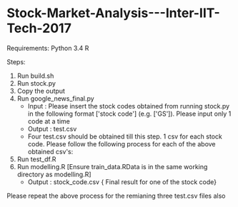 # Stock-Market-Analysis---Inter-IIT-Tech-2017

Requirements:
Python 3.4
R

Steps:
1) Run build.sh
2) Run stock.py
3) Copy the output
4) Run google_news_final.py
	- Input : Please insert the stock codes obtained from running stock.py in the following format ['stock code'] (e.g. ['GS']). Please input only 1 code at a time
	- Output : test.csv
	- Four test.csv should be obtained till this step. 1 csv for each stock code.
Please follow the following process for each of the above obtained csv's:
1) Run test_df.R
2) Run modelling.R [Ensure train_data.RData is in the same working directory as modelling.R]
	- Output : stock_code.csv { Final result for one of the stock code}

Please repeat the above process for the remianing three test.csv files also

